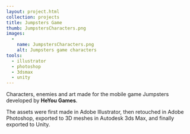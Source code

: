 ```yaml
---
layout: project.html
collection: projects
title: Jumpsters Game
thumb: JumpstersCharacters.png
images:
  -
    name: JumpstersCharacters.png
    alt: Jumpsters game characters
tools:
  - illustrator
  - photoshop
  - 3dsmax
  - unity
---
```


Characters, enemies and art made for the mobile game Jumpsters developed by
**HeYou Games**.

The assets were first made in Adobe Illustrator, then retouched
in Adobe Photoshop, exported to 3D meshes in Autodesk 3ds Max, and finally
exported to Unity.
